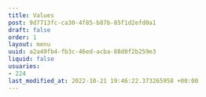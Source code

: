 ```yaml
---
title: Values
post: 9d7713fc-ca30-4f85-b87b-85f1d2efd0a1
draft: false
order: 1
layout: menu
uuid: a2a49fb4-fb3c-46ed-acba-88d0f2b259e3
liquid: false
usuaries:
- 224
last_modified_at: 2022-10-21 19:46:22.373265958 +00:00
---
```


